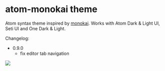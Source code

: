 # atom-monokai theme

Atom syntax theme inspired by [monokai](http://www.monokai.nl/blog/2006/07/15/textmate-color-theme/).
Works with Atom Dark & Light UI, Seti UI and One Dark & Light.

Changelog:

* 0.9.0
  * fix editor tab navigation



![](https://raw.github.com/burntime/atom-monokai/master/screenshot.png)
